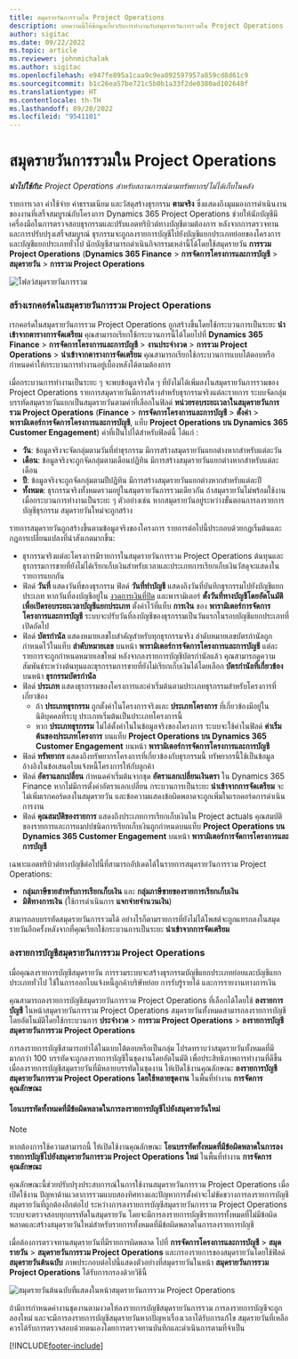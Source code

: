 ```yaml
---
title: สมุดรายวันการรวมใน Project Operations
description: บทความนี้ให้ข้อมูลเกี่ยวกับการทำงานกับสมุดรายวันการรวมใน Project Operations
author: sigitac
ms.date: 09/22/2022
ms.topic: article
ms.reviewer: johnmichalak
ms.author: sigitac
ms.openlocfilehash: e947fe895a1caa9c9ea092597957a859cd8d61c9
ms.sourcegitcommit: b1c26ea57be721c5b0b1a33f2de0380ad102648f
ms.translationtype: HT
ms.contentlocale: th-TH
ms.lasthandoff: 09/20/2022
ms.locfileid: "9541101"
---
```

# <a name="integration-journal-in-project-operations"></a>สมุดรายวันการรวมใน Project Operations

_**นำไปใช้กับ:** Project Operations สำหรับสถานการณ์ตามทรัพยากร/ไม่ได้เก็บในคลัง_

รายการเวลา ค่าใช้จ่าย ค่าธรรมเนียม และวัสดุสร้างธุรกรรม **ตามจริง** ซึ่งแสดงถึงมุมมองการดำเนินงานของงานที่เสร็จสมบูรณ์กับโครงการ Dynamics 365 Project Operations ช่วยให้นักบัญชีมีเครื่องมือในการตรวจสอบธุรกรรมและปรับแอตทริบิวต์ทางบัญชีตามต้องการ หลังจากการตรวจทานและการปรับปรุงเสร็จสมบูรณ์ ธุรกรรมจะถูกลงรายการบัญชีไปยังบัญชีแยกประเภทย่อยของโครงการและบัญชีแยกประเภททั่วไป นักบัญชีสามารถดำเนินกิจกรรมเหล่านี้ได้โดยใช้สมุดรายวัน **การรวม Project Operations** (**Dynamics 365 Finance** > **การจัดการโครงการและการบัญชี** > **สมุดรายวัน** > **การรวม Project Operations**

![โฟลว์สมุดรายวันการรวม](./media/IntegrationJournal.png)

### <a name="create-records-in-the-project-operations-integration-journal"></a>สร้างเรกคอร์ดในสมุดรายวันการรวม Project Operations

เรกคอร์ดในสมุดรายวันการรวม Project Operations ถูกสร้างขึ้นโดยใช้กระบวนการเป็นระยะ **นำเข้าจากตารางการจัดเตรียม** คุณสามารถเรียกใช้กระบวนการนี้ได้โดยไปที่ **Dynamics 365 Finance** > **การจัดการโครงการและการบัญชี** > **งานประจำงวด** > **การรวม Project Operations** > **นำเข้าจากตารางการจัดเตรียม** คุณสามารถเรียกใช้กระบวนการแบบโต้ตอบหรือกำหนดค่าให้กระบวนการทำงานอยู่เบื้องหลังได้ตามต้องการ

เมื่อกระบวนการทำงานเป็นระยะ ๆ จะพบข้อมูลจริงใด ๆ ที่ยังไม่ได้เพิ่มลงในสมุดรายวันการรวมของ Project Operations รายการสมุดรายวันมีการสร้างสำหรับธุรกรรมจริงแต่ละรายการ
ระบบจัดกลุ่มบรรทัดสมุดรายวันแยกเป็นสมุดรายวันตามค่าที่เลือกในฟิลด์ **หน่วยรอบระยะเวลาในสมุดรายวันการรวม Project Operations** (**Finance** > **การจัดการโครงการและการบัญชี** > **ตั้งค่า** > **พารามิเตอร์การจัดการโครงการและการบัญชี**, แท็บ **Project Operations บน Dynamics 365 Customer Engagement**) ค่าที่เป็นไปได้สำหรับฟิลด์นี้ ได้แก่ :

  - **วัน**: ข้อมูลจริงจะจัดกลุ่มตามวันที่ทำธุรกรรม มีการสร้างสมุดรายวันแยกต่างหากสำหรับแต่ละวัน
  - **เดือน**: ข้อมูลจริงจะถูกจัดกลุ่มตามเดือนปฏิทิน มีการสร้างสมุดรายวันแยกต่างหากสำหรับแต่ละเดือน
  - **ปี**: ข้อมูลจริงจะถูกจัดกลุ่มตามปีปฏิทิน มีการสร้างสมุดรายวันแยกต่างหากสำหรับแต่ละปี
  - **ทั้งหมด**: ธุรกรรมจริงทั้งหมดรวมอยู่ในสมุดรายวันการรวมเดียวกัน ถ้าสมุดรายวันไม่พร้อมใช้งานเมื่อกระบวนการทำงานเป็นระยะ ๆ ตัวอย่างเช่น หากสมุดรายวันอยู่ระหว่างขั้นตอนการลงรายการบัญชีธุรกรรม สมุดรายวันใหม่จะถูกสร้าง

รายการสมุดรายวันถูกสร้างขึ้นตามข้อมูลจริงของโครงการ รายการต่อไปนี้ประกอบด้วยกฎเริ่มต้นและกฎการเปลี่ยนแปลงที่น่าสังเกตมากขึ้น:

  - ธุรกรรมจริงแต่ละโครงการมีรายการในสมุดรายวันการรวม Project Operations ต้นทุนและธุรกรรมการขายที่ยังไม่ได้เรียกเก็บเงินสำหรับเวลาและประเภทการเรียกเก็บเงินวัสดุจะแสดงในรายการแยกกัน
  - ฟิลด์ **วันที่** แสดงวันที่ของธุรกรรม ฟิลด์ **วันที่ทำบัญชี** แสดงถึงวันที่บันทึกธุรกรรมไปยังบัญชีแยกประเภท หากวันที่ลงบัญชีอยู่ใน [งวดการเงินที่ปิด](/dynamics365/finance/general-ledger/close-general-ledger-at-period-end) และพารามิเตอร์ **ตั้งวันที่ทางบัญชีโดยอัตโนมัติเพื่อเปิดรอบระยะเวลาบัญชีแยกประเภท** ตั้งค่าไว้ที่แท็บ **การเงิน** ของ **พารามิเตอร์การจัดการโครงการและการบัญชี** ระบบจะปรับวันที่ลงบัญชีของธุรกรรมเป็นวันแรกในรอบบัญชีแยกประเภทที่เปิดถัดไป
  - ฟิลด์ **บัตรกำนัล** แสดงหมายเลขใบสำคัญสำหรับทุกธุรกรรมจริง ลำดับหมายเลขบัตรกำนัลถูกกำหนดไว้ในแท็บ **ลำดับหมายเลข** บนหน้า **พารามิเตอร์การจัดการโครงการและการบัญชี** แต่ละรายการจะถูกกำหนดหมายเลขใหม่ หลังจากลงรายการบัญชีบัตรกำนัลแล้ว คุณสามารถดูความสัมพันธ์ระหว่างต้นทุนและธุรกรรมการขายที่ยังไม่เรียกเก็บเงินได้โดยเลือก **บัตรกำนัลที่เกี่ยวข้อง** บนหน้า **ธุรกรรมบัตรกำนัล**
  - ฟิลด์ **ประเภท** แสดงธุรกรรมของโครงการและค่าเริ่มต้นตามประเภทธุรกรรมสำหรับโครงการที่เกี่ยวข้อง
    - ถ้า **ประเภทธุรกรรม** ถูกตั้งค่าในโครงการจริงและ **ประเภทโครงการ** ที่เกี่ยวข้องมีอยู่ในนิติบุคคลที่ระบุ ประเภทเริ่มต้นเป็นประเภทโครงการนี้
    - หาก **ประเภทธุรกรรม** ไม่ได้ตั้งค่าในในข้อมูลจริงของโครงการ ระบบจะใช้ค่าในฟิลด์ **ค่าเริ่มต้นของประเภทโครงการ** บนแท็บ **Project Operations บน Dynamics 365 Customer Engagement** บนหน้า **พารามิเตอร์การจัดการโครงการและการบัญชี**
  - ฟิลด์ **ทรัพยากร** แสดงถึงทรัพยากรโครงการที่เกี่ยวข้องกับธุรกรรมนี้ ทรัพยากรนี้ใช้เป็นข้อมูลอ้างอิงในข้อเสนอใบแจ้งหนี้โครงการให้กับลูกค้า
  - ฟิลด์ **อัตราแลกเปลี่ยน** กำหนดค่าเริ่มต้นจากชุด **อัตราแลกเปลี่ยนเงินตรา** ใน Dynamics 365 Finance หากไม่มีการตั้งค่าอัตราแลกเปลี่ยน กระบวนการเป็นระยะ **นำเข้าจากการจัดเตรียม** จะไม่เพิ่มเรกคอร์ดลงในสมุดรายวัน และข้อความแสดงข้อผิดพลาดจะถูกเพิ่มในเรกคอร์ดการดำเนินการงาน
  - ฟิลด์ **คุณสมบัติของรายการ** แสดงถึงประเภทการเรียกเก็บเงินใน Project actuals คุณสมบัติของรายการและการแมปปชนิดการเรียกเก็บเงินถูกกำหนดบนแท็บ **Project Operations บน Dynamics 365 Customer Engagement** บนหน้า **พารามิเตอร์การจัดการโครงการและการบัญชี**

เฉพาะแอตทริบิวต์ทางบัญชีต่อไปนี้ที่สามารถอัปเดตได้ในรายการสมุดรายวันการรวม Project Operations:

- **กลุ่มภาษีขายสำหรับการเรียกเก็บเงิน** และ **กลุ่มภาษีขายของรายการเรียกเก็บเงิน**
- **มิติทางการเงิน** (ใช้การดำเนินการ  **แจกจ่ายจำนวนเงิน**)

สามารถลบบรรทัดสมุดรายวันการรวมได้ อย่างไรก็ตามรายการที่ยังไม่ได้โพสต์จะถูกแทรกลงในสมุดรายวันอีกครั้งหลังจากที่คุณเรียกใช้กระบวนการเป็นระยะ **นำเข้าจากการจัดเตรียม**

### <a name="post-the-project-operations-integration-journal"></a>ลงรายการบัญชีสมุดรายวันการรวม Project Operations

เมื่อคุณลงรายการบัญชีสมุดรายวัน การรวมระบบจะสร้างธุรกรรมบัญชีแยกประเภทย่อยและบัญชีแยกประเภททั่วไป ใช้ในการออกใบแจ้งหนี้ลูกค้าบริษัทย่อย การรับรู้รายได้ และการรายงานทางการเงิน

คุณสามารถลงรายการบัญชีสมุดรายวันการรวม Project Operations ที่เลือกได้โดยใช้ **ลงรายการบัญชี** ในหน้าสมุดรายวันการรวม Project Operations สมุดรายวันทั้งหมดสามารถลงรายการบัญชีโดยอัตโนมัติโดยใช้กระบวนการ **ประจำงวด** > **การรวม Project Operations** > **ลงรายการบัญชีสมุดรายวันการรวม Project Operations**

การลงรายการบัญชีสามารถทำได้ในแบบโต้ตอบหรือเป็นกลุ่ม โปรดทราบว่าสมุดรายวันทั้งหมดที่มีมากกว่า 100 บรรทัดจะถูกลงรายการบัญชีในชุดงานโดยอัตโนมัติ เพื่อประสิทธิภาพการทำงานที่ดีขึ้นเมื่อลงรายการบัญชีสมุดรายวันที่มีหลายบรรทัดในชุดงาน ให้เปิดใช้งานคุณลักษณะ **ลงรายการบัญชีสมุดรายวันการรวม Project Operations โดยใช้หลายชุดงาน** ในพื้นที่ทำงาน **การจัดการคุณลักษณะ** 

#### <a name="transfer-all-lines-that-have-posting-errors-to-a-new-journal"></a>โอนบรรทัดทั้งหมดที่มีข้อผิดพลาดในการลงรายการบัญชีไปยังสมุดรายวันใหม่

> [!NOTE]
> หากต้องการใช้ความสามารถนี้ ให้เปิดใช้งานคุณลักษณะ **โอนบรรทัดทั้งหมดที่มีข้อผิดพลาดในการลงรายการบัญชีไปยังสมุดรายวันการรวม Project Operations ใหม่** ในพื้นที่ทำงาน **การจัดการคุณลักษณะ**

คุณลักษณะนี้ช่วยปรับปรุงประสบการณ์ในการใช้งานสมุดรายวันการรวม Project Operations เมื่อเปิดใช้งาน ปัญหาด้านเวลาการรวมแบบสองทิศทางและปัญหาการตั้งค่าจะไม่ขัดขวางการลงรายการบัญชีสมุดรายวันที่ถูกต้องอีกต่อไป ระหว่างการลงรายการบัญชีสมุดรายวันการรวม Project Operations ระบบจะตรวจสอบทุกบรรทัดในสมุดรายวัน โดยจะมีการลงรายการบัญชีรายการทั้งหมดที่ไม่มีข้อผิดพลาดและสร้างสมุดรายวันใหม่สำหรับรายการทั้งหมดที่มีข้อผิดพลาดในการลงรายการบัญชี

เมื่อต้องการตรวจทานสมุดรายวันที่มีรายการผิดพลาด ไปที่ **การจัดการโครงการและการบัญชี** \> **สมุดรายวัน** \> **สมุดรายวันการรวม Project Operations** และกรองรายการของสมุดรายวันโดยใช้ฟิลด์ **สมุดรายวันต้นฉบับ** ภาพประกอบต่อไปนี้แสดงตัวอย่างที่สมุดรายวันในหน้า **สมุดรายวันการรวม Project Operations** ได้รับการกรองด้วยวิธีนี้

![สมุดรายวันต้นฉบับที่แสดงในหน้าสมุดรายวันการรวม Project Operations](./media/transferLines-originalJournal.png)

ถ้ามีการกำหนดค่างานชุดงานตามงวดให้ลงรายการบัญชีสมุดรายวันการรวม การลงรายการบัญชีจะถูกลองใหม่ และจะมีการลงรายการบัญชีสมุดรายวันหากปัญหาเรื่องเวลาได้รับการแก้ไข สมุดรายวันที่เหลือควรได้รับการตรวจสอบด้วยตนเองโดยการตรวจทานบันทึกและดำเนินการตามที่จำเป็น

[!INCLUDE[footer-include](../includes/footer-banner.md)]
